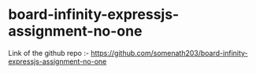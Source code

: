# board-infinity-expressjs-assignment-no-one

Link of the github repo :- https://github.com/somenath203/board-infinity-expressjs-assignment-no-one

